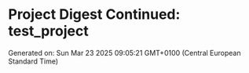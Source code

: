 # Project Digest Continued: test_project
Generated on: Sun Mar 23 2025 09:05:21 GMT+0100 (Central European Standard Time)

